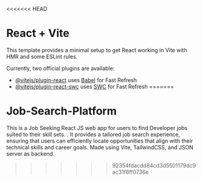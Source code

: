 <<<<<<< HEAD
# React + Vite

This template provides a minimal setup to get React working in Vite with HMR and some ESLint rules.

Currently, two official plugins are available:

- [@vitejs/plugin-react](https://github.com/vitejs/vite-plugin-react/blob/main/packages/plugin-react/README.md) uses [Babel](https://babeljs.io/) for Fast Refresh
- [@vitejs/plugin-react-swc](https://github.com/vitejs/vite-plugin-react-swc) uses [SWC](https://swc.rs/) for Fast Refresh
=======
# Job-Search-Platform
This is a Job Seeking React JS web app for users to find Developer jobs  suited to their skill sets. . It provides a tailored job search experience, ensuring that users can efficiently locate opportunities that align with their technical skills and career goals. Made using Vite, TailwindCSS, and JSON server as backend.
>>>>>>> 92354fdacdd84cd3d5501179dc9ac31f8ff0736e
